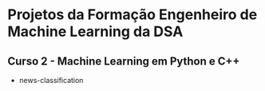 # Projetos da Formação Engenheiro de Machine Learning da DSA

## Curso 2 - Machine Learning em Python e C++
- news-classification